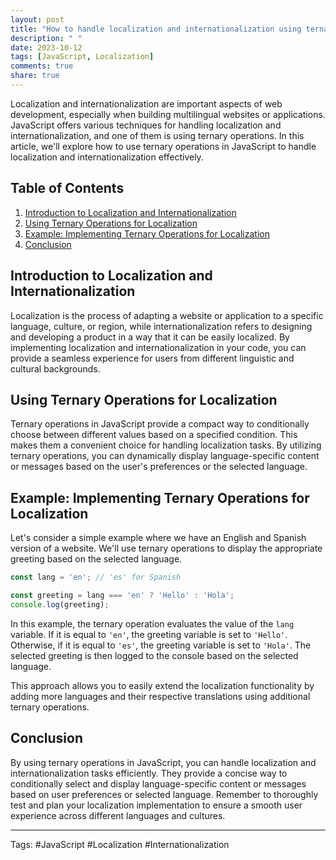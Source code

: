 ```yaml
---
layout: post
title: "How to handle localization and internationalization using ternary operations in JavaScript?"
description: " "
date: 2023-10-12
tags: [JavaScript, Localization]
comments: true
share: true
---
```


Localization and internationalization are important aspects of web development, especially when building multilingual websites or applications. JavaScript offers various techniques for handling localization and internationalization, and one of them is using ternary operations. In this article, we'll explore how to use ternary operations in JavaScript to handle localization and internationalization effectively.

## Table of Contents

1. [Introduction to Localization and Internationalization](#introduction-to-localization-and-internationalization)
2. [Using Ternary Operations for Localization](#using-ternary-operations-for-localization)
3. [Example: Implementing Ternary Operations for Localization](#example-implementing-ternary-operations-for-localization)
4. [Conclusion](#conclusion)

## Introduction to Localization and Internationalization

Localization is the process of adapting a website or application to a specific language, culture, or region, while internationalization refers to designing and developing a product in a way that it can be easily localized. By implementing localization and internationalization in your code, you can provide a seamless experience for users from different linguistic and cultural backgrounds.

## Using Ternary Operations for Localization

Ternary operations in JavaScript provide a compact way to conditionally choose between different values based on a specified condition. This makes them a convenient choice for handling localization tasks. By utilizing ternary operations, you can dynamically display language-specific content or messages based on the user's preferences or the selected language.

## Example: Implementing Ternary Operations for Localization

Let's consider a simple example where we have an English and Spanish version of a website. We'll use ternary operations to display the appropriate greeting based on the selected language.

```javascript
const lang = 'en'; // 'es' for Spanish

const greeting = lang === 'en' ? 'Hello' : 'Hola';
console.log(greeting);
```

In this example, the ternary operation evaluates the value of the `lang` variable. If it is equal to `'en'`, the greeting variable is set to `'Hello'`. Otherwise, if it is equal to `'es'`, the greeting variable is set to `'Hola'`. The selected greeting is then logged to the console based on the selected language.

This approach allows you to easily extend the localization functionality by adding more languages and their respective translations using additional ternary operations.

## Conclusion

By using ternary operations in JavaScript, you can handle localization and internationalization tasks efficiently. They provide a concise way to conditionally select and display language-specific content or messages based on user preferences or selected language. Remember to thoroughly test and plan your localization implementation to ensure a smooth user experience across different languages and cultures.

---

Tags: #JavaScript #Localization #Internationalization